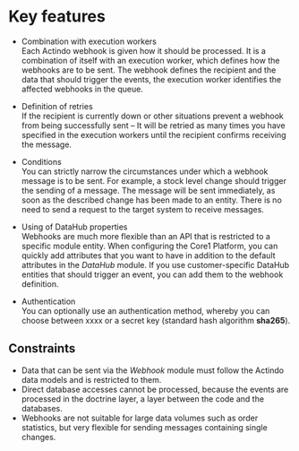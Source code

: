 # Key features

- Combination with execution workers    
    Each Actindo webhook is given how it should be processed. It is a combination of itself with an execution worker, which defines how the webhooks are to be sent. The webhook defines the recipient and the data that should trigger the events, the execution worker identifies the affected webhooks in the queue. 

- Definition of retries   
    If the recipient is currently down or other situations prevent a webhook from being successfully sent &ndash; It will be retried as many times you have specified in the execution workers until the recipient confirms receiving the message.

- Conditions    
    You can strictly narrow the circumstances under which a webhook message is to be sent. For example, a stock level change should trigger the sending of a message.  The message will be sent immediately, as soon as the described change has been made to an entity. There is no need to send a request to the target system to receive messages.

- Using of DataHub properties  
    Webhooks are much more flexible than an API that is restricted to a specific module entity. When configuring the Core1 Platform, you can quickly add attributes that you want to have in addition to the default attributes in the *DataHub* module. If you use customer-specific DataHub entities that should trigger an event, you can add them to the webhook definition. 

- Authentication   
    You can optionally use an authentication method, whereby you can choose between xxxx or a secret key (standard hash algorithm **sha265**).  <!---To BE ENHANCED-->  



## Constraints

- Data that can be sent via the *Webhook* module must follow the Actindo data models and is restricted to them. 
- Direct database accesses cannot be processed, because the events are processed in the doctrine layer, a layer between the code and the databases.
- Webhooks are not suitable for large data volumes such as order statistics, but very flexible for sending messages containing single changes.

